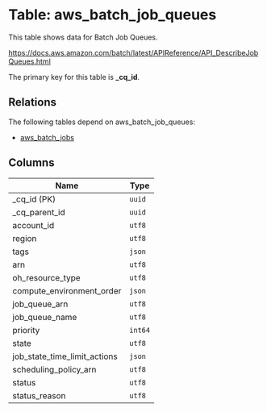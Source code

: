 # Table: aws_batch_job_queues

This table shows data for Batch Job Queues.

https://docs.aws.amazon.com/batch/latest/APIReference/API_DescribeJobQueues.html

The primary key for this table is **_cq_id**.

## Relations

The following tables depend on aws_batch_job_queues:
  - [aws_batch_jobs](aws_batch_jobs.md)

## Columns

| Name          | Type          |
| ------------- | ------------- |
|_cq_id (PK)|`uuid`|
|_cq_parent_id|`uuid`|
|account_id|`utf8`|
|region|`utf8`|
|tags|`json`|
|arn|`utf8`|
|oh_resource_type|`utf8`|
|compute_environment_order|`json`|
|job_queue_arn|`utf8`|
|job_queue_name|`utf8`|
|priority|`int64`|
|state|`utf8`|
|job_state_time_limit_actions|`json`|
|scheduling_policy_arn|`utf8`|
|status|`utf8`|
|status_reason|`utf8`|